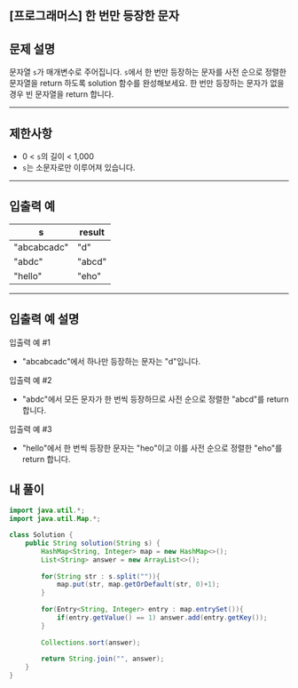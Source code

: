 ## [프로그래머스] 한 번만 등장한 문자

## 문제 설명

문자열 `s`가 매개변수로 주어집니다. `s`에서 한 번만 등장하는 문자를 사전 순으로 정렬한 문자열을 return 하도록 solution 함수를 완성해보세요. 한 번만 등장하는 문자가 없을 경우 빈 문자열을 return 합니다.

------

## 제한사항

- 0 < `s`의 길이 < 1,000
- `s`는 소문자로만 이루어져 있습니다.

------

## 입출력 예

| s           | result |
| ----------- | ------ |
| "abcabcadc" | "d"    |
| "abdc"      | "abcd" |
| "hello"     | "eho"  |

------

## 입출력 예 설명

입출력 예 #1

- "abcabcadc"에서 하나만 등장하는 문자는 "d"입니다.

입출력 예 #2

- "abdc"에서 모든 문자가 한 번씩 등장하므로 사전 순으로 정렬한 "abcd"를 return 합니다.

입출력 예 #3

- "hello"에서 한 번씩 등장한 문자는 "heo"이고 이를 사전 순으로 정렬한 "eho"를 return 합니다.

## 내 풀이

```java
import java.util.*;
import java.util.Map.*;

class Solution {
    public String solution(String s) {
        HashMap<String, Integer> map = new HashMap<>();
        List<String> answer = new ArrayList<>();
        
        for(String str : s.split("")){
            map.put(str, map.getOrDefault(str, 0)+1);
        }
        
        for(Entry<String, Integer> entry : map.entrySet()){
            if(entry.getValue() == 1) answer.add(entry.getKey());
        }
        
        Collections.sort(answer);
        
        return String.join("", answer);
    }
}
```

